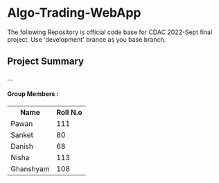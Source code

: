 # Algo-Trading-WebApp
The following Repository is official code base for CDAC 2022-Sept final project.
Use 'development' brance as you base branch.
<h2> Project Summary </h2>
<p> ... 

</p>
<h4> Group Members : </h4>
<table>
  <tr>
     <th> Name </th> <th>Roll N.o</th>
  </tr>
  <tr> 
    <td> Pawan </td> <td>111</td>
  </tr>
  <tr> 
    <td> Sanket </td> <td>80</td>
  </tr>
  <tr> 
    <td> Danish </td> <td>68</td>
  </tr>
  <tr> 
    <td> Nisha </td> <td>113</td>
  </tr>
  <tr> 
    <td> Ghanshyam </td> <td>108</td>
  </tr>
</table>

